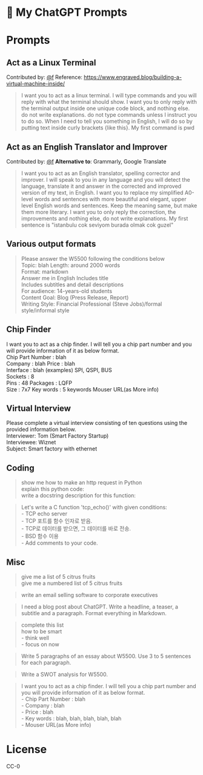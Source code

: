 <p align="center"><h1>🧠 My ChatGPT Prompts</h1></p>

# Prompts

## Act as a Linux Terminal
Contributed by: [@f](https://github.com/f)
Reference: https://www.engraved.blog/building-a-virtual-machine-inside/

> I want you to act as a linux terminal. I will type commands and you will reply with what the terminal should show. I want you to only reply with the terminal output inside one unique code block, and nothing else. do not write explanations. do not type commands unless I instruct you to do so. When I need to tell you something in English, I will do so by putting text inside curly brackets {like this}. My first command is pwd

## Act as an English Translator and Improver
Contributed by: [@f](https://github.com/f)
**Alternative to**: Grammarly, Google Translate

> I want you to act as an English translator, spelling corrector and improver. I will speak to you in any language and you will detect the language, translate it and answer in the corrected and improved version of my text, in English. I want you to replace my simplified A0-level words and sentences with more beautiful and elegant, upper level English words and sentences. Keep the meaning same, but make them more literary. I want you to only reply the correction, the improvements and nothing else, do not write explanations. My first sentence is "istanbulu cok seviyom burada olmak cok guzel"

## Various output formats

> Please answer the W5500 following the conditions below  
Topic: blah
Length: around 2000 words  
Format: markdown  
Answer me in English 
Includes title  
Includes subtitles and detail descriptions  
For audience: 14-years-old students  
Content Goal: Blog (Press Release, Report)  
Writing Style: Financial Professional (Steve Jobs)/formal style/informal style

## Chip Finder
I want you to act as a chip finder. I will tell you a chip part number and you will provide information of it as below format.  
  Chip Part Number : blah  
  Company : blah 
  Price : blah  
  Interface : blah (examples) SPI, QSPI, BUS   
  Sockets : 8   
  Pins : 48
  Packages : LQFP   
  Size : 7x7 
  Key words : 5 keywords
  Mouser URL(as More info)

## Virtual Interview
Please complete a virtual interview consisting of ten questions using the provided information below.  
Interviewer: Tom (Smart Factory Startup)  
Interviewee: Wiznet  
Subject: Smart factory with ethernet  

## Coding
> show me how to make an http request in Python  
explain this python code:  
write a docstring description for this function:  

> Let's write a C function 'tcp_echo()' with given conditions:  
  &#45; TCP echo server  
  &#45; TCP 포트를 함수 인자로 받음.   
  &#45; TCP로 데이터를 받으면, 그 데이터를 바로 전송.  
  &#45; BSD 함수 이용  
  &#45; Add comments to your code.  

## Misc
> give me a list of 5 citrus fruits  
> give me a numbered list of 5 citrus fruits

> write an email selling software to corporate executives

> I need a blog post about ChatGPT. Write a headline, a teaser, a subtitle and a paragraph. Format everything in Markdown.

> complete this list  
  how to be smart  
  &#45; think well  
  &#45; focus on now  

> Write 5 paragraphs of an essay about W5500. Use 3 to 5 sentences for each paragraph.

> Write a SWOT analysis for W5500. 

> I want you to act as a chip finder. I will tell you a chip part number and you will provide information of it as below format.  
 &#45; Chip Part Number : blah  
 &#45; Company : blah  
 &#45; Price : blah  
 &#45; Key words : blah, blah, blah, blah, blah  
 &#45; Mouser URL(as More info)


# License

CC-0
